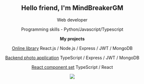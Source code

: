 <h2 align="center">Hello friend, I'm MindBreakerGM</h2>
<p align="center">Web developer</p>
<p align="center">Programming skills - Python/Javascript/Typescript</p>
<b><p align="center">My projects</p></b>
<p align="center"><a href="https://github.com/ResponseGood/BookList">Online library</a> React.js / Node.js / Express / JWT / MongoDB</p>
<p align="center"><a href="https://github.com/MindBreakerGM/PhotoTS">Backend photo application</a> TypeScript / Express / JWT / MongoDB</p>
<p align="center"><a href="https://github.com/MindBreakerGM/MindComponentsReact">React component set</a> TypeScript / React</p>
<p align="center"><img src="https://www.codewars.com/users/MindBreakerGM/badges/large"/></p>

